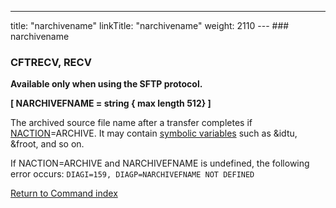 ---
title: "narchivename"
linkTitle: "narchivename"
weight: 2110
--- ### narchivename

### CFTRECV, RECV

**Available only when using the SFTP protocol.**

****[ NARCHIVEFNAME = string { max length 512} ]****

The archived source file name after a transfer completes if [NACTION](../naction)=ARCHIVE. It may contain [symbolic variables](../../symbolic_variables) such as &idtu, &froot, and so on.

If NACTION=ARCHIVE and NARCHIVEFNAME is undefined, the following error occurs: `DIAGI=159, DIAGP=NARCHIVEFNAME NOT DEFINED`

[Return to Command index](../../)
